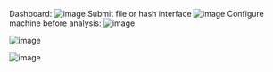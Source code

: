 Dashboard:
![image](https://github.com/user-attachments/assets/0a6242b8-fe0f-42ed-b713-883f49f9ebec)
Submit file or hash interface
![image](https://github.com/user-attachments/assets/b12c93fb-fddb-4fa4-af2c-588716bd428d)
Configure machine before analysis: 
![image](https://github.com/user-attachments/assets/15279e8e-16d1-4414-ba2d-986b0571dccb)

![image](https://github.com/user-attachments/assets/eb056aba-772b-45de-b722-ac418992e632)

![image](https://github.com/user-attachments/assets/a81d093a-8d3e-4acf-9fb1-b68046147875)
